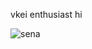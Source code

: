 vkei enthusiast hi

![sena](https://github.com/user-attachments/assets/e5bb75f7-eaad-4071-ba08-cf7184f3b425)
